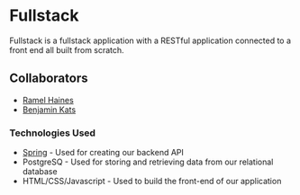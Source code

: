 # Fullstack



Fullstack is a fullstack application with a RESTful application connected to a front end all built from scratch.

## Collaborators

* [Ramel Haines]
* [Benjamin Kats]


### Technologies Used

* [Spring] - Used for creating our backend API
* PostgreSQ - Used for storing and retrieving data from our relational database
* HTML/CSS/Javascript - Used to build the front-end of our application

[Ramel Haines]: https://github.com/EngineerMel
[Benjamin Kats]: https://github.com/BenKats
[Spring]: https://spring.io
